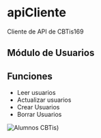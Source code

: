 # apiCliente
Cliente de API de CBTis169 

## Módulo de Usuarios 

Funciones
---------------
* Leer usuarios 
* Actualizar usuarios
* Crear Usuarios
* Borrar Usuarios

![Alumnos CBTis](https://cbtis169.net/media/alumnos4.jpg))



